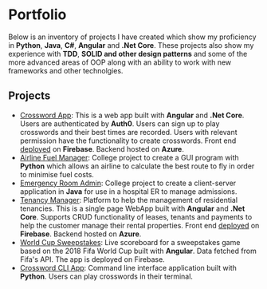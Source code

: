 # Portfolio
Below is an inventory of projects I have created which show my proficiency in __Python__, __Java__, __C#__, __Angular__ and __.Net Core__. These projects also show my experience with __TDD__, __SOLID and other design patterns__ and some of the more advanced areas of OOP along with an ability to work with new frameworks and other technolgies.


## Projects
- [Crossword App](https://github.com/TLohan/angular-crossword-app): This is a web app built with __Angular__ and __.Net Core__. Users are authenticated by __Auth0__. Users can sign up to play crosswords and their best times are recorded. Users with relevant permission have the functionality to create crosswords. Front end [deployed](https://crossword-app-c79dd.firebaseapp.com) on __Firebase__. Backend hosted on __Azure__.
- [Airline Fuel Manager](https://github.com/TLohan/airline-fuel-manager): College project to create a GUI program with __Python__ which allows an airline to calculate the best route to fly in order to minimise fuel costs. 
- [Emergency Room Admin](https://github.com/TLohan/PatientSchedulerClient): College project to create a client-server application in __Java__ for use in a hospital ER to manage admissions. 
- [Tenancy Manager](https://github.com/TLohan/tenancy-manager-client): Platform to help the management of residential tenancies.  This is a single page WebApp built with __Angular__ and __.Net Core__. Supports CRUD functionality of leases, tenants and payments to help the customer manage their rental properties.  Front end [deployed](https://tenancy-manager.firebaseapp.com/) on __Firebase__. Backend hosted on __Azure__.
- [World Cup Sweepstakes](https://github.com/TLohan/fantasy-world-cup): Live scoreboard for a sweepstakes game based on the 2018 Fifa World Cup built with __Angular__. Data fetched from Fifa's API. The app is deployed on Firebase.
- [Crossword CLI App](https://github.com/TLohan/crossword-app): Command line interface application built with __Python__. Users can play crosswords in their terminal.
